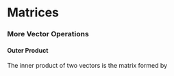 # Matrices

### More Vector Operations

#### Outer Product

The inner product of two vectors is the matrix formed by 




